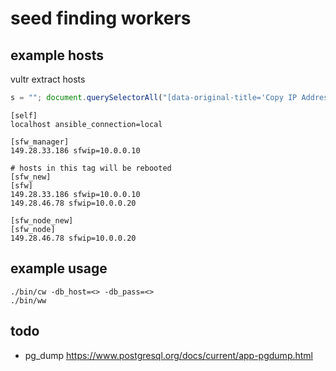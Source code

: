 # seed finding workers

## example hosts
vultr extract hosts
```javascript
s = ""; document.querySelectorAll("[data-original-title='Copy IP Address']").forEach(x => s = s + x.innerText + " sfwip=10.0.0.\n"); console.log(s)
```

```
[self]
localhost ansible_connection=local

[sfw_manager]
149.28.33.186 sfwip=10.0.0.10

# hosts in this tag will be rebooted
[sfw_new]
[sfw]
149.28.33.186 sfwip=10.0.0.10
149.28.46.78 sfwip=10.0.0.20

[sfw_node_new]
[sfw_node]
149.28.46.78 sfwip=10.0.0.20
```

## example usage
```
./bin/cw -db_host=<> -db_pass=<>
./bin/ww
```

## todo
- pg_dump https://www.postgresql.org/docs/current/app-pgdump.html